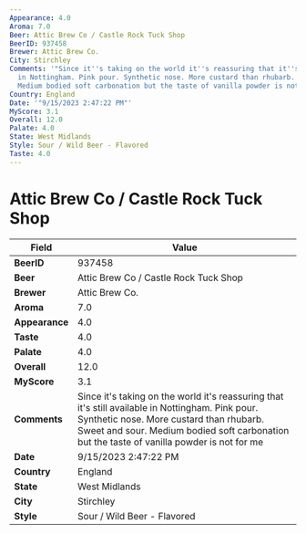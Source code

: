 ```yaml
---
Appearance: 4.0
Aroma: 7.0
Beer: Attic Brew Co / Castle Rock Tuck Shop
BeerID: 937458
Brewer: Attic Brew Co.
City: Stirchley
Comments: '"Since it''s taking on the world it''s reassuring that it''s still available
  in Nottingham. Pink pour. Synthetic nose. More custard than rhubarb. Sweet and sour.
  Medium bodied soft carbonation but the taste of vanilla powder is not for me"'
Country: England
Date: '"9/15/2023 2:47:22 PM"'
MyScore: 3.1
Overall: 12.0
Palate: 4.0
State: West Midlands
Style: Sour / Wild Beer - Flavored
Taste: 4.0
---
```


# Attic Brew Co / Castle Rock Tuck Shop

| Field         | Value |
|---------------|-------|
| **BeerID** | 937458 |
| **Beer** | Attic Brew Co / Castle Rock Tuck Shop |
| **Brewer** | Attic Brew Co. |
| **Aroma** | 7.0 |
| **Appearance** | 4.0 |
| **Taste** | 4.0 |
| **Palate** | 4.0 |
| **Overall** | 12.0 |
| **MyScore** | 3.1 |
| **Comments** | Since it's taking on the world it's reassuring that it's still available in Nottingham. Pink pour. Synthetic nose. More custard than rhubarb. Sweet and sour. Medium bodied soft carbonation but the taste of vanilla powder is not for me |
| **Date** | 9/15/2023 2:47:22 PM |
| **Country** | England |
| **State** | West Midlands |
| **City** | Stirchley |
| **Style** | Sour / Wild Beer - Flavored |
